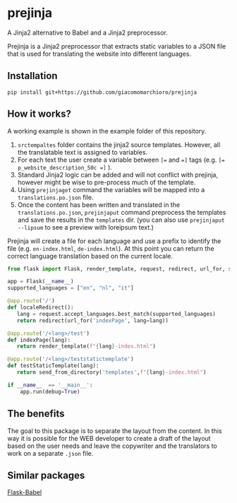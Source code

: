 # prejinja
A Jinja2 alternative to Babel and a Jinja2 preprocessor.

Prejinja is a Jinja2 preprocessor that extracts static variables to a JSON file that is used for translating the website into different languages.

## Installation

```
pip install git+https://github.com/giacomomarchioro/prejinja
```

## How it works?
A working example is shown in the example folder of this repository.
1. `srctempaltes` folder contains the jinja2 source templates. However, all the translatable text is assigned to variables.
2. For each text the user create a variable between `[=` and `=]` tags (e.g. `[= p_website_description_50c =]` ).
3. Standard Jinja2 logic can be added and will not conflict with prejinja, however might be wise to pre-process much of the template.
4. Using `prejinjaget` command the variables will be mapped into a `translations.po.json` file.
5. Once the content has been written and translated in the `translations.po.json`, `prejinjaput` command preprocess the templates and save the results in the `templates` dir. (you can also use `prejinjaput --lipsum` to see a preview with loreipsum text.)

Prejinja will create a file for each language and use a prefix to identify the file (e.g. `en-index.html`, `de-index.html`).
At this point you can return the correct language translation based on the current locale.

```python
from flask import Flask, render_template, request, redirect, url_for, send_from_directory

app = Flask(__name__)
supported_languages = ["en", "nl", "it"]

@app.route('/')
def localeRedirect():
   lang = request.accept_languages.best_match(supported_languages)
   return redirect(url_for('indexPage', lang=lang))

@app.route('/<lang>/test')
def indexPage(lang):
   return render_template(f"{lang}-index.html")

@app.route('/<lang>/teststatictemplate')
def testStaticTemplate(lang):
   return send_from_directory('templates',f"{lang}-index.html")

if __name__  == '__main__':
	app.run(debug=True)
```

## The benefits
The goal to this package is to separate the layout from the content. In this way it is possible for the WEB developer to create a draft of the layout based on the user needs and leave the copywriter and the translators to work on a separate `.json` file.

## Similar packages
[Flask-Babel](https://python-babel.github.io/flask-babel/#)

